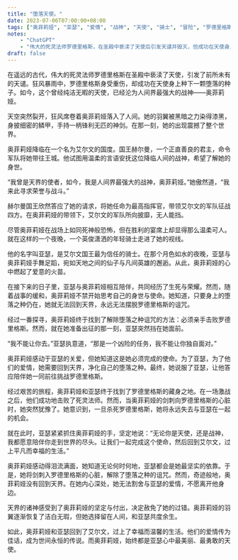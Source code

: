 ```yaml
---
title: "堕落天使。"
date: 2023-07-06T07:00:00+08:00
tags: ["奥菲莉娅", "亚瑟", "爱情", "战神", "天使", "骑士", "冒险", "罗德里格斯", "诅咒", "幸福", "ChatGPT"]
notes:
    - "ChatGPT"
    - "伟大的死灵法师罗德里格斯，在圣殿中亵渎了天使后引发天谴并毁灭，但成功在天使身上种下了一颗堕落的种子。堕落的天使降临人间后，成为人间界最强大的战神，堕落的种子让她无法抛弃七情六欲，动了凡心，最终无法回归天界。这是一个史诗般的伟大故事，请用宏达的叙事来讲述，故事中需要包含具体的人物，对话等详细剧情描写。"
draft: false
---
```



在遥远的古代，伟大的死灵法师罗德里格斯在圣殿中亵渎了天使，引发了前所未有的天谴。狂风暴雨中，罗德里格斯身受重伤，却成功在天使身上种下一颗堕落的种子。如今，这个曾经纯洁无暇的天使，已经沦为人间界最强大的战神——奥菲莉娅。

天空突然裂开，狂风席卷着奥菲莉娅落入了人间。她的羽翼被黑暗之力染得漆黑，身披细密的鳞甲，手持一柄锋利无匹的神剑。在那一刻，她的出现震撼了整个世界。

奥菲莉娅降临在一个名为艾尔文的国度。国王赫尔曼，一个正直善良的君主，命令军队将她带往王城。他试图用温柔的言语安抚这位降临人间的战神，希望了解她的身世。

“我曾是天界的使者，如今，我是人间界最强大的战神，奥菲莉娅。”她傲然道，“我来此寻求荣誉与战斗。”

赫尔曼国王欣然答应了她的请求，将她任命为最高指挥官，带领艾尔文的军队征战四方。在奥菲莉娅的带领下，艾尔文的军队所向披靡，无人能挡。

尽管奥菲莉娅在战场上如同死神般恐怖，但在胜利的宴席上却显得那么温柔可人。就在这样的一个夜晚，一个英俊潇洒的年轻骑士走进了她的视线。

他的名字叫亚瑟，是艾尔文国王最为信任的骑士。在那个月色如水的夜晚，亚瑟与奥菲莉娅手舞足蹈，宛如天地之间的仙子与凡间英雄的邂逅。从此，奥菲莉娅的心中燃起了爱意的火苗。

在接下来的日子里，亚瑟与奥菲莉娅相互陪伴，共同经历了生死与荣耀。然而，随着战事的缓和，奥菲莉娅不禁开始思考自己的身世与使命。她知道，只要身上的堕落之种仍在，她就无法回到天界，永远无法摆脱罗德里格斯的诅咒。

经过一番探寻，奥菲莉娅终于找到了解除堕落之种诅咒的方法：必须亲手击败罗德里格斯。然而，就在她准备出征的那一刻，亚瑟突然挡在她面前。

“我不能让你去。”亚瑟执意道，“那是一个凶险的任务，我不能让你独自面对。”

奥菲莉娅感动于亚瑟的关爱，但她知道这是她必须完成的使命。为了亚瑟，为了他们的爱情，她需要回到天界，净化自己的堕落之种。最终，她说服了亚瑟，让他答应陪伴她一同前往挑战罗德里格斯。

经过艰苦的旅程，奥菲莉娅和亚瑟终于找到了罗德里格斯的藏身之地。在一场激战之后，他们成功地击败了死灵法师。然而，当奥菲莉娅的剑刺向罗德里格斯的心脏时，她突然犹豫了。她意识到，一旦杀死罗德里格斯，她将永远失去与亚瑟在一起的机会。

就在此时，亚瑟紧紧抓住奥菲莉娅的手，坚定地说：“无论你是天使，还是战神，我都愿意陪伴你走到世界的尽头。让我们一起完成这个使命，然后回到艾尔文，过上平凡而幸福的生活。”

奥菲莉娅感动得泪流满面，她知道无论何时何地，亚瑟都会是她最坚实的依靠。于是，她将剑刺入罗德里格斯的心脏，解除了堕落之种的诅咒。然而，奇迹般地，奥菲莉娅没有回到天界。在她内心深处，她无法割舍与亚瑟的爱情，不愿离开他身边。

天界的诸神感受到了奥菲莉娅的坚定与付出，决定赦免了她的过错。奥菲莉娅的羽翼逐渐恢复了洁白无瑕，但她选择留在人间，和亚瑟共度余生。

如此，奥菲莉娅和亚瑟回到了艾尔文，过上了幸福而温馨的生活。他们的爱情传为佳话，成为世间永恒的传说。而奥菲莉娅，始终都是亚瑟心中最美丽、最勇敢的天使。